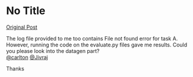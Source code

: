 # No Title

[Original Post](https://discourse.onlinedegree.iitm.ac.in/t/171141/166)

<p>The log file provided to me too contains File not found error for task A. However, running the code on the evaluate.py files gave me results. Could you please look into the datagen part?<br>
<a class="mention" href="/u/carlton">@carlton</a> <a class="mention" href="/u/jivraj">@Jivraj</a></p>
<p>Thanks</p>